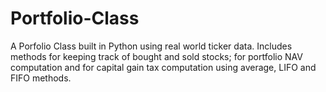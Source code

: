 # Portfolio-Class

A Porfolio Class built in Python using real world ticker data. Includes methods for keeping track of bought and sold stocks; for portfolio NAV computation and for capital gain tax computation using average, LIFO and FIFO methods. 
